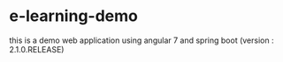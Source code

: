 # e-learning-demo
this is a demo web application using angular 7 and spring boot (version : 2.1.0.RELEASE)
